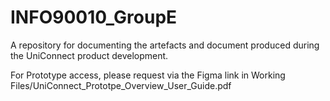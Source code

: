 # INFO90010_GroupE
A repository for documenting the artefacts and document produced during the UniConnect product development.

For Prototype access, please request via the Figma link in Working Files/UniConnect_Prototpe_Overview_User_Guide.pdf
